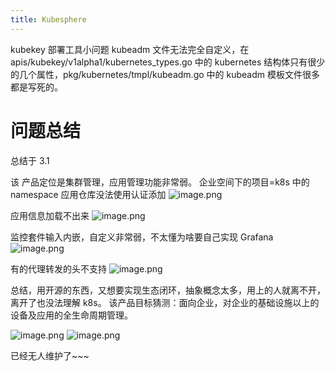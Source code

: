 ```yaml
---
title: Kubesphere
---
```


kubekey 部署工具小问题
kubeadm 文件无法完全自定义，在 apis/kubekey/v1alpha1/kubernetes_types.go 中的 kubernetes 结构体只有很少的几个属性，pkg/kubernetes/tmpl/kubeadm.go 中的 kubeadm 模板文件很多都是写死的。

# 问题总结

总结于 3.1

该 产品定位是集群管理，应用管理功能非常弱。
企业空间下的项目=k8s 中的 namespace
应用仓库没法使用认证添加
![image.png](https://notes-learning.oss-cn-beijing.aliyuncs.com/dsqwyp/1619746908417-ebf183bd-a231-4518-a5b9-62888673fc65.png)

应用信息加载不出来
![image.png](https://notes-learning.oss-cn-beijing.aliyuncs.com/dsqwyp/1619746661900-84a85e25-d389-42d7-a11e-6c37506b0dcd.png)

监控套件输入内嵌，自定义非常弱，不太懂为啥要自己实现 Grafana
![image.png](https://notes-learning.oss-cn-beijing.aliyuncs.com/dsqwyp/1619747100329-da9e8052-a3e9-4cdd-a1a3-54563abb58cd.png)

有的代理转发的头不支持
![image.png](https://notes-learning.oss-cn-beijing.aliyuncs.com/dsqwyp/1619746684706-fddd0c38-e6b7-4138-b236-1ad455468715.png)

总结，用开源的东西，又想要实现生态闭环，抽象概念太多，用上的人就离不开，离开了也没法理解 k8s。
该产品目标猜测：面向企业，对企业的基础设施以上的设备及应用的全生命周期管理。

![image.png](https://notes-learning.oss-cn-beijing.aliyuncs.com/dsqwyp/1652019279389-df197850-1ba6-4c0a-aaba-ff4ea27ad936.png)
![image.png](https://notes-learning.oss-cn-beijing.aliyuncs.com/dsqwyp/1652019250255-d576b173-f392-46a7-b08d-6bf8da5b776f.png)

已经无人维护了~~~
